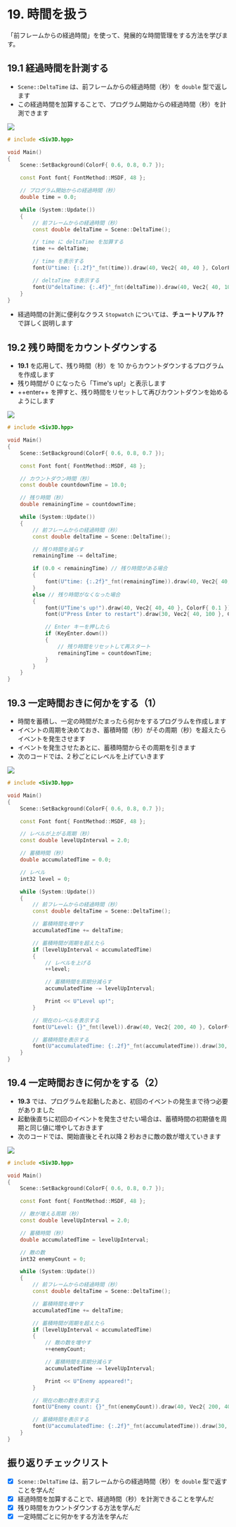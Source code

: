 # 19. 時間を扱う
「前フレームからの経過時間」を使って、発展的な時間管理をする方法を学びます。

## 19.1 経過時間を計測する
- `Scene::DeltaTime` は、前フレームからの経過時間（秒）を `double` 型で返します
- この経過時間を加算することで、プログラム開始からの経過時間（秒）を計測できます

![](https://raw.githubusercontent.com/Siv3D/siv3d.site.resource/main/2025/tutorial/time/1.png)

```cpp hl_lines="10 16"
# include <Siv3D.hpp>

void Main()
{
	Scene::SetBackground(ColorF{ 0.6, 0.8, 0.7 });

	const Font font{ FontMethod::MSDF, 48 };

	// プログラム開始からの経過時間（秒）
	double time = 0.0;

	while (System::Update())
	{
		// 前フレームからの経過時間（秒）
		const double deltaTime = Scene::DeltaTime();

		// time に deltaTime を加算する
		time += deltaTime;

		// time を表示する
		font(U"time: {:.2f}"_fmt(time)).draw(40, Vec2{ 40, 40 }, ColorF{ 0.1 });

		// deltaTime を表示する
		font(U"deltaTime: {:.4f}"_fmt(deltaTime)).draw(40, Vec2{ 40, 100 }, ColorF{ 0.1 });
	}
}
```

- 経過時間の計測に便利なクラス `Stopwatch` については、**チュートリアル ??** で詳しく説明します


## 19.2 残り時間をカウントダウンする
- **19.1** を応用して、残り時間（秒）を 10 からカウントダウンするプログラムを作成します
- 残り時間が 0 になったら「Time's up!」と表示します
- ++enter++ を押すと、残り時間をリセットして再びカウントダウンを始めるようにします

![](https://raw.githubusercontent.com/Siv3D/siv3d.site.resource/main/2025/tutorial/time/2.png)

```cpp title="10 秒カウントダウン" hl_lines="10 13 21"
# include <Siv3D.hpp>

void Main()
{
	Scene::SetBackground(ColorF{ 0.6, 0.8, 0.7 });

	const Font font{ FontMethod::MSDF, 48 };

	// カウントダウン時間（秒）
	const double countdownTime = 10.0;

	// 残り時間（秒）
	double remainingTime = countdownTime;

	while (System::Update())
	{
		// 前フレームからの経過時間（秒）
		const double deltaTime = Scene::DeltaTime();

		// 残り時間を減らす
		remainingTime -= deltaTime;

		if (0.0 < remainingTime) // 残り時間がある場合
		{
			font(U"time: {:.2f}"_fmt(remainingTime)).draw(40, Vec2{ 40, 40 }, ColorF{ 0.1 });
		}
		else // 残り時間がなくなった場合
		{
			font(U"Time's up!").draw(40, Vec2{ 40, 40 }, ColorF{ 0.1 });
			font(U"Press Enter to restart").draw(30, Vec2{ 40, 100 }, ColorF{ 0.1 });

			// Enter キーを押したら
			if (KeyEnter.down())
			{
				// 残り時間をリセットして再スタート
				remainingTime = countdownTime;
			}
		}
	}
}
```


## 19.3 一定時間おきに何かをする（1）
- 時間を蓄積し、一定の時間がたまったら何かをするプログラムを作成します
- イベントの周期を決めておき、蓄積時間（秒）がその周期（秒）を超えたらイベントを発生させます
- イベントを発生させたあとに、蓄積時間からその周期を引きます
- 次のコードでは、2 秒ごとにレベルを上げていきます

![](https://raw.githubusercontent.com/Siv3D/siv3d.site.resource/main/2025/tutorial/time/3.png)

```cpp title="2 秒ごとにレベルを上げる" hl_lines="10 13 24 27 33"
# include <Siv3D.hpp>

void Main()
{
	Scene::SetBackground(ColorF{ 0.6, 0.8, 0.7 });

	const Font font{ FontMethod::MSDF, 48 };

	// レベルが上がる周期（秒）
	const double levelUpInterval = 2.0;

	// 蓄積時間（秒）
	double accumulatedTime = 0.0;

	// レベル
	int32 level = 0;

	while (System::Update())
	{
		// 前フレームからの経過時間（秒）
		const double deltaTime = Scene::DeltaTime();

		// 蓄積時間を増やす
		accumulatedTime += deltaTime;

		// 蓄積時間が周期を超えたら
		if (levelUpInterval < accumulatedTime)
		{
			// レベルを上げる
			++level;

			// 蓄積時間を周期分減らす
			accumulatedTime -= levelUpInterval;

			Print << U"Level up!";
		}

		// 現在のレベルを表示する
		font(U"Level: {}"_fmt(level)).draw(40, Vec2{ 200, 40 }, ColorF{ 0.1 });

		// 蓄積時間を表示する
		font(U"accumulatedTime: {:.2f}"_fmt(accumulatedTime)).draw(30, Vec2{ 200, 100 }, ColorF{ 0.1 });
	}
}
```


## 19.4 一定時間おきに何かをする（2）
- **19.3** では、プログラムを起動したあと、初回のイベントの発生まで待つ必要がありました
- 起動後直ちに初回のイベントを発生させたい場合は、蓄積時間の初期値を周期と同じ値に増やしておきます
- 次のコードでは、開始直後とそれ以降 2 秒おきに敵の数が増えていきます

![](https://raw.githubusercontent.com/Siv3D/siv3d.site.resource/main/2025/tutorial/time/4.png)

```cpp title="開始直後と、以降 2 秒ごとに敵の数を増やす" hl_lines="13"
# include <Siv3D.hpp>

void Main()
{
	Scene::SetBackground(ColorF{ 0.6, 0.8, 0.7 });

	const Font font{ FontMethod::MSDF, 48 };

	// 敵が増える周期（秒）
	const double levelUpInterval = 2.0;

	// 蓄積時間（秒）
	double accumulatedTime = levelUpInterval;

	// 敵の数
	int32 enemyCount = 0;

	while (System::Update())
	{
		// 前フレームからの経過時間（秒）
		const double deltaTime = Scene::DeltaTime();

		// 蓄積時間を増やす
		accumulatedTime += deltaTime;

		// 蓄積時間が周期を超えたら
		if (levelUpInterval < accumulatedTime)
		{
			// 敵の数を増やす
			++enemyCount;

			// 蓄積時間を周期分減らす
			accumulatedTime -= levelUpInterval;

			Print << U"Enemy appeared!";
		}

		// 現在の敵の数を表示する
		font(U"Enemy count:	{}"_fmt(enemyCount)).draw(40, Vec2{ 200, 40 }, ColorF{ 0.1 });

		// 蓄積時間を表示する
		font(U"accumulatedTime: {:.2f}"_fmt(accumulatedTime)).draw(30, Vec2{ 200, 100 }, ColorF{ 0.1 });
	}
}
```

## 振り返りチェックリスト
- [x] `Scene::DeltaTime` は、前フレームからの経過時間（秒）を `double` 型で返すことを学んだ
- [x] 経過時間を加算することで、経過時間（秒）を計測できることを学んだ
- [x] 残り時間をカウントダウンする方法を学んだ
- [x] 一定時間ごとに何かをする方法を学んだ
